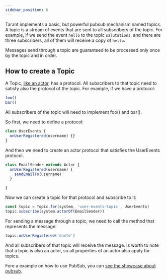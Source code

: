 ```yaml
---
sidebar_position: 6
---
```


Tarant implements a basic, but powerful pubsub mechanism named topics. A topic is a stream of events that are sent to 
all subscribers of the topic. For example, if we send the event `hello` to the topic `salutations`, and there are 
three subscribers, all of them will receive a copy of `hello`.

Messages send through a topic are guaranteed to be processed only once by the topic and in order.

## How to create a Topic

A Topic, [like an actor](/tutorial/how-to-create-an-actor), has a protocol. All subscribers to that topic need to satisfy also
the protocol of the topic. For example, if we have a protocol:

```js
foo()
bar()
```

All subscribers of the topic will need to implement foo() and bar().

So first, we need to define a protocol:

```js
class UserEvents {
  onUserRegistered(username) {}
}
```

And then we need to create an actor protocol that satisfies the UserEvents protocol.

```js
class EmailSender extends Actor {
  onUserRegistered(username) {
    sendEmailTo(username)
  }

}
```

Now we can create a topic for that protocol and subscribe to it:

```js
const topic = Topic.for(system, 'user-events-topic', UserEvents)
topic.subscribe(system.actorOf(EmailSender))
```

For sending a message through a topic, we need to call the method that represents the message:

```js
topic.onUserRegistered('dante')
```

And all subscribers of that topic will receive the message. Is worth to note that a topic is also an actor,
so all properties of an actor also apply for topics.

Fore a example on how to use PubSub, you can [see the showcase about pubsub](/showcases/pub-sub).